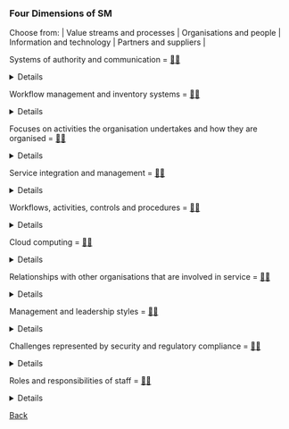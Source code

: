### Four Dimensions of SM

Choose from: | Value streams and processes | Organisations and people | Information and technology | Partners and suppliers |

Systems of authority and communication = [:man_shrugging:](/answers/OrganisationsAndPeople.md)
<details>
Systems of authority and communication = Organisations and People
</details>

Workflow management and inventory systems = [:woman_shrugging:](/answers/InformationAndTechnology.md)
<details>
Workflow management and inventory systems = Information and Technology
</details>

Focuses on activities the organisation undertakes and how they are organised = [:man_shrugging:](/answers/ValueStreamsAndProcesses.md)
<details>
Focuses on activities the organisation undertakes and how they are organised = Value Streams and Processes
</details>

Service integration and management = [:woman_shrugging:](/answers/PartnersAndSuppliers.md)
<details>
Service integration and management = Partners and Suppliers
</details>

Workflows, activities, controls and procedures = [:man_shrugging:](/answers/ValueStreamsAndProcesses.md)
<details>
Workflows, activities, controls and procedures = Value Streams and Processes
</details>

Cloud computing = [:woman_shrugging:](/answers/InformationAndTechnology.md)
<details>
Cloud computing = Information and Technology
</details>

Relationships with other organisations that are involved in service = [:man_shrugging:](/answers/PartnersAndSuppliers.md)
<details>
Relationships with other organisations that are involved in service = Partners and Suppliers
</details>

Management and leadership styles = [:woman_shrugging:](/answers/OrganisationsAndPeople.md)
<details>
Management and leadership styles = Organisations and People
</details>

Challenges represented by security and regulatory compliance = [:man_shrugging:](/answers/InformationAndTechnology.md)
<details>
Challenges represented by security and regulatory compliance = Information and Technology
</details>

Roles and responsibilities of staff = [:woman_shrugging:](/answers/OrganisationsAndPeople.md)
<details>
Roles and responsibilities of staff = Organisations and People
</details>

[Back](README.md)
